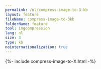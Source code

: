```yaml
---
permalink: /nl/compress-image-to-3-kb
layout: feature
fileName: compress-image-to-3kb
folderName: feature
tool: imgcompression
lang: nl
size: 3
type: kb
nointernationalization: true
---
```

{%- include compress-image-to-X.html -%}
      